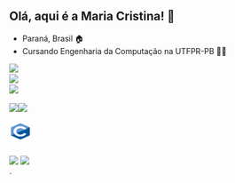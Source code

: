 ## Olá, aqui é a Maria Cristina! 🤗

* Paraná, Brasil 🏠
* Cursando Engenharia da Computação na UTFPR-PB 👩‍🎓

![](https://github-readme-stats.vercel.app/api?username=MacriFabiane&theme=midnight-purple&include_all_commits=true&count_private=true)<br/>
![](https://github-readme-streak-stats.herokuapp.com/?user=MacriFabiane&theme=midnight-purple)<br/>
![](https://github-readme-stats.vercel.app/api/top-langs/?username=MacriFabiane&theme=midnight-purple&include_all_commits=true&count_private=true&layout=compact)



<div align="left">
<a href="https://github.com/MacriFabiane">
<img height="150em" src="https://github-readme-stats.vercel.app/api?username=MacriFabiane&show_icons=true&theme=midnight-purple&include_all_commits=true&count_private=true"/><img height="150em" src="https://github-readme-stats.vercel.app/api/top-langs/?username=MacriFabiane&layout=compact&langs_count=7&theme=midnight-purple"/>
</div>


<div style="display: inline_block"><br>
   <img align="center" alt="Macri-C" height="30" width="40" src="https://raw.githubusercontent.com/devicons/devicon/master/icons/c/c-original.svg">
  
   
##
<div> 
<a href="https://instagram.com/macrifabiane" target="_blank"><img src="https://img.shields.io/badge/-Instagram-%23E4405F?style=for-the-badge&logo=instagram&logoColor=white" target="_blank"></a>
<a href = "mailto:mariacristinafabiane@gmail.com"><img src="https://img.shields.io/badge/-Gmail-%23333?style=for-the-badge&logo=gmail&logoColor=white" target="_blank"></a>

</div>
.
